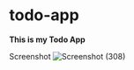 # todo-app

**This is my Todo App**

Screenshot
![Screenshot (308)](https://github.com/lokesh9999b/todo-app/assets/87296735/741b1e3b-7b19-4798-938f-5bfcb1a3f25e)
